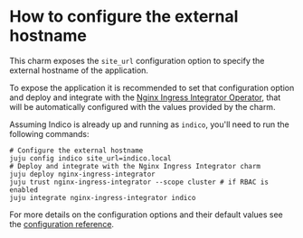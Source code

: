 # How to configure the external hostname

This charm exposes the `site_url` configuration option to specify the external hostname of the application.

To expose the application it is recommended to set that configuration option and deploy and integrate with the [Nginx Ingress Integrator Operator](https://charmhub.io/nginx-ingress-integrator), that will be automatically configured with the values provided by the charm.

Assuming Indico is already up and running as `indico`, you'll need to run the following commands:
```
# Configure the external hostname
juju config indico site_url=indico.local
# Deploy and integrate with the Nginx Ingress Integrator charm
juju deploy nginx-ingress-integrator
juju trust nginx-ingress-integrator --scope cluster # if RBAC is enabled
juju integrate nginx-ingress-integrator indico
```

For more details on the configuration options and their default values see the [configuration reference](https://charmhub.io/indico/configure).
